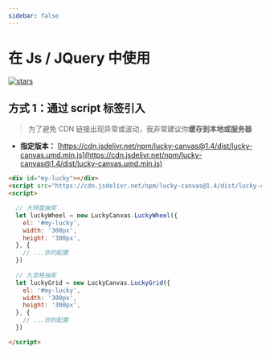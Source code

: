 ```yaml
---
sidebar: false
---
```


<h1>
  在 Js / JQuery 中使用
</h1>

<p>
  <a href="https://github.com/LuckDraw/lucky-canvas" target="_black">
    <img src="https://img.shields.io/github/stars/luckdraw/lucky-canvas?color=%23ffca28&label=lucky-canvas%20%7C%20stars&logo=github&style=flat-square" style="vertical-align: bottom" alt="stars" />
  </a>
</p>

## 方式 1：通过 script 标签引入

> 为了避免 CDN 链接出现异常或波动，我非常建议你**缓存到本地或服务器**

- **指定版本：** [https://cdn.jsdelivr.net/npm/lucky-canvas@1.4/dist/lucky-canvas.umd.min.js](https://cdn.jsdelivr.net/npm/lucky-canvas@1.4/dist/lucky-canvas.umd.min.js)


```html
<div id="my-lucky"></div>
<script src="https://cdn.jsdelivr.net/npm/lucky-canvas@1.4/dist/lucky-canvas.umd.min.js"></script>
<script>

  // 大转盘抽奖
  let luckyWheel = new LuckyCanvas.LuckyWheel({
    el: '#my-lucky',
    width: '300px',
    height: '300px',
  }, {
    // ...你的配置
  })
  
  // 九宫格抽奖
  let luckyGrid = new LuckyCanvas.LuckyGrid({
    el: '#my-lucky',
    width: '300px',
    height: '300px',
  }, {
    // ...你的配置
  })

</script>
```
